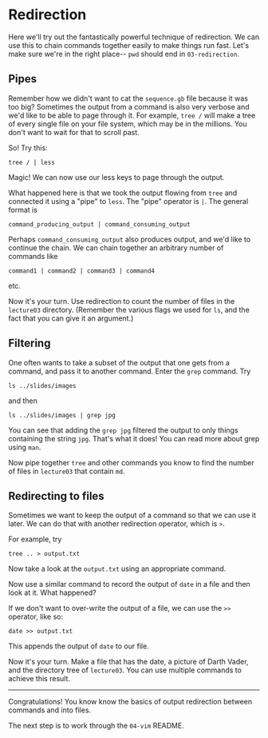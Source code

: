 # Redirection

Here we'll try out the fantastically powerful technique of redirection.
We can use this to chain commands together easily to make things run fast.
Let's make sure we're in the right place-- `pwd` should end in `03-redirection`.

## Pipes

Remember how we didn't want to cat the `sequence.gb` file because it was too big?
Sometimes the output from a command is also very verbose and we'd like to be able to page through it.
For example, `tree /` will make a tree of every single file on your file system, which may be in the millions.
You don't want to wait for that to scroll past.

So!
Try this:

    tree / | less

Magic!
We can now use our less keys to page through the output.

What happened here is that we took the output flowing from `tree` and connected it using a "pipe" to `less`.
The "pipe" operator is `|`.
The general format is

    command_producing_output | command_consuming_output

Perhaps `command_consuming_output` also produces output, and we'd like to continue the chain.
We can chain together an arbitrary number of commands like

    command1 | command2 | command3 | command4

etc.

Now it's your turn.
Use redirection to count the number of files in the `lecture03` directory.
(Remember the various flags we used for `ls`, and the fact that you can give it an argument.)


## Filtering

One often wants to take a subset of the output that one gets from a command, and pass it to another command.
Enter the `grep` command.
Try

    ls ../slides/images

and then

    ls ../slides/images | grep jpg

You can see that adding the `grep jpg` filtered the output to only things containing the string `jpg`.
That's what it does!
You can read more about grep using `man`.

Now pipe together `tree` and other commands you know to find the number of files in `lecture03` that contain `md`.


## Redirecting to files

Sometimes we want to keep the output of a command so that we can use it later.
We can do that with another redirection operator, which is `>`.

For example, try

    tree .. > output.txt

Now take a look at the `output.txt` using an appropriate command.

Now use a similar command to record the output of `date` in a file and then look at it.
What happened?

If we don't want to over-write the output of a file, we can use the `>>` operator, like so:

    date >> output.txt

This appends the output of `date` to our file.

Now it's your turn.
Make a file that has the date, a picture of Darth Vader, and the directory tree of `lecture03`.
You can use multiple commands to achieve this result.

---

Congratulations!
You know know the basics of output redirection between commands and into files.

The next step is to work through the `04-vim` README.
